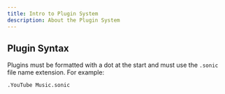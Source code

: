 ```yaml
---
title: Intro to Plugin System
description: About the Plugin System
---
```

## Plugin Syntax
Plugins must be formatted with a dot at the start and must use the `.sonic` file name extension. For example:

```.YouTube Music.sonic```
